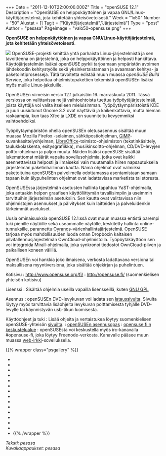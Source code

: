 +++
Date = "2011-12-10T22:00:00.000Z"
Title = "openSUSE 12.1"
Description = "OpenSUSE on helppokäyttöinen ja vapaa GNU/Linux-käyttöjärjestelmä, jota kehitetään yhteisövetoisesti."
Week = "1x50"
Number = "50"
Alustat = []
Tagit = ["Käyttöjärjestelmä","Järjestelmä"]
Type = "post"
Author = "pesasa"
Pageimage = "valo50-opensuse.png"
+++


**OpenSUSE on helppokäyttöinen ja vapaa GNU/Linux-käyttöjärjestelmä,
jota kehitetään yhteisövetoisesti.**

![ ](/images/valo50-opensuse.png "fig:valo50-opensuse.png") OpenSUSE-projekti
kehittää yhtä parhaista Linux-järjestelmistä ja sen tavoitteena on
järjestelmä, joka on helppokäyttöinen ja helposti hankittava.
Käyttöjärjestelmän lisäksi openSUSE pyrkii tarjoamaan ympäristön avoimen
lähdekoodin kehitystyölle sekä yksinkertaistamaan ja avaamaan kehitys-
ja paketointiprosesseja. Tätä tavoitetta edistää muun muassa *openSUSE
Build Service*, joka helpottaa ohjelmistopakettien tekemistä openSUSEn
lisäksi myös muille Linux-jakeluille.

OpenSUSEn viimeisin versio 12.1 julkaistiin 16. marraskuuta 2011. Tässä
versiossa on valittavissa neljä vaihtoehtoista tuettua
työpöytäjärjestelmää, joista käyttäjä voi valita itselleen mieluisimman.
Työpöytäympäristöistä KDE ja juuri uusiutunut Gnome 3.2 ovat näyttäviä
ja kaikenkattavia, mutta hieman raskaampia, kun taas Xfce ja LXDE on
suunniteltu kevyemmiksi vaihtoehdoiksi.

Työpöytäympäristön ohella openSUSEn oletusasennus sisältää muun muassa
Mozilla Firefox -selaimen, sähköpostiohjelman,
[GIMP](GIMP "wikilink")-kuvankäsittelyohjelman,
[LibreOffice](LibreOffice_Writer "wikilink")-toimisto-ohjelmiston
(tekstinkäsittely, taulukkolaskenta, esitysgrafiikka),
musiikinsoitto-ohjelman, CD/DVD-levyjen poltto-ohjelman ja paljon muuta.
Näiden lisäksi openSUSE sisältää lukemattomat määrät vapaita
sovellusohjelmia, jotka ovat kaikki asennettavissa helposti ja
ilmaiseksi vain muutamalla hiiren napsautuksella järjestelmän
paketinhallinnan kautta. Nämä ohjelmat ovat valmiiksi paketoituina
openSUSEn palvelimella odottamassa asentamistaan samaan tapaan kuin
älypuhelinten ohjelmat ovat ladattavissa marketista tai storesta.

OpenSUSEssa järjestelmän asetusten hallinta tapahtuu YaST-ohjelmalla,
joka antaakin helpon graafisen käyttöliittymän tavallisimpiin ja
useimmin tarvittuihin järjestelmän asetuksiin. Sen kautta ovat
valittavissa niin ohjelmistojen asennukset ja päivitykset kuin
laitteiden ja palveluidenkin tärkeimmät asetukset.

Uusia ominaisuuksia openSUSE 12.1:ssä ovat muun muassa entistä parempi
tuki pienille näytöille sekä useammalle näytölle, keskitetty hallinta
online-tunnuksille, parannettu
[Oyranos](http://www.oyranos.org/)-värienhallintajärjestelmä. OpenSUSE
tarjoaa myös mahdollisuuden luoda oman Dropboxin kaltaisen
pilvitallennusjärjestelmän OwnCloud-ohjelmistolla. Työpöytäkäyttöön sen
voi integroida Mirall-ohjelmalla, joka synkronoi tiedostot
OwnCloud-pilven ja paikallisen koneen välillä.

OpenSUSEn voi hankkia joko ilmaisena, verkosta ladattavana versiona tai
maksullisena myyntiversiona, joka sisältää ohjekirjan ja puhelintuen.

Kotisivu
:   <http://www.opensuse.org/fi/>
:   <http://opensuse.fi/> (suomenkielisen yhteisön kotisivu)

Lisenssi
:   Sisältää ohjelmia useilla vapailla lisensseillä, kuten [GNU GPL](GNU_GPL)

Asennus
:   openSUSEn DVD-levykuvan voi ladata sen
    [lataussivulta](http://software.opensuse.org/121/fi). Sivulta löytyy
    myös tarvittavia lisäohjeita levykuvan polttamisesta tyhjälle
    DVD-levylle tai käynnistyvän usb-tikun luomisesta.

Käyttöohjeet ja tuki
:   Lisää ohjeita ja vertaistukea löytyy suomenkielisen
    openSUSE-yhteisön [sivuilta](http://opensuse.fi/Ohjeet).
:   [openSUSEn
    asennusopas](http://opensuse.fi/Asennusopas_openSUSE_12.1)
:   [opensuse.fi:n keskustelualue](http://opensuse.fi/keskustelu/)
:   openSUSEsta voi keskustella myös irc-kanavalla \#opensuse-fi, joka
    löytyy Freenode-verkosta. Kanavalle pääsee muun muassa
    [web-irkki](http://embed.mibbit.com/?server=irc.freenode.net&channel=%23opensuse-fi)-sovelluksella.

{{% wrapper class="psgallery" %}}
-   [ ](/images/openSUSE-0.jpg)
-   [ ](/images/openSUSE-1.jpg)
-   [ ](/images/openSUSE-2.jpg)
-   [ ](/images/openSUSE-3.jpg)
-   [ ](/images/openSUSE-4.jpg)
-   [ ](/images/openSUSE-5.jpg)
-   [ ](/images/openSUSE-6.jpg)
-   [ ](/images/openSUSE-7.jpg)
-   [ ](/images/openSUSE-8.jpg)
-   [ ](/images/openSUSE-9.jpg)
-   [ ](/images/openSUSE-10.jpg)
-   [ ](/images/openSUSE-11.jpg)
-   [ ](/images/openSUSE-12.jpg)
-   [ ](/images/openSUSE-13.jpg)
-   [ ](/images/openSUSE-14.jpg)
{{% /wrapper %}}

*Teksti: pesasa* <br />
*Kuvakaappaukset: pesasa*

